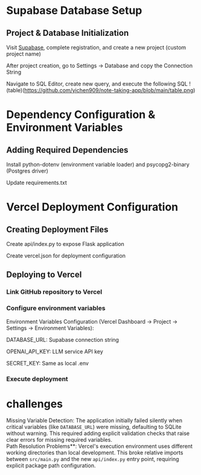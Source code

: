 # Supabase Database Setup
## Project & Database Initialization
Visit [Supabase](https://supabase.com), complete registration, and create a new project (custom project name)  

After project creation, go to Settings → Database and copy the Connection String  

Navigate to SQL Editor, create new query, and execute the following SQL 
!(table)(https://github.com/yichen909/note-taking-app/blob/main/table.png)

# Dependency Configuration & Environment Variables
## Adding Required Dependencies
Install python-dotenv (environment variable loader) and psycopg2-binary (Postgres driver)  

Update requirements.txt  

# Vercel Deployment Configuration
## Creating Deployment Files
Create api/index.py to expose Flask application  

Create vercel.json for deployment configuration  

## Deploying to Vercel
### Link GitHub repository to Vercel  

### Configure environment variables  
Environment Variables Configuration (Vercel Dashboard → Project → Settings → Environment Variables):  

DATABASE_URL: Supabase connection string  

OPENAI_API_KEY: LLM service API key  

SECRET_KEY: Same as local .env  

### Execute deployment

# challenges
Missing Variable Detection: The application initially failed silently when critical variables (like `DATABASE_URL`) were missing, defaulting to SQLite without warning. This required adding explicit validation checks that raise clear errors for missing required variables.  
Path Resolution Problems**: Vercel's execution environment uses different working directories than local development. This broke relative imports between `src/main.py` and the new `api/index.py` entry point, requiring explicit package path configuration.  






